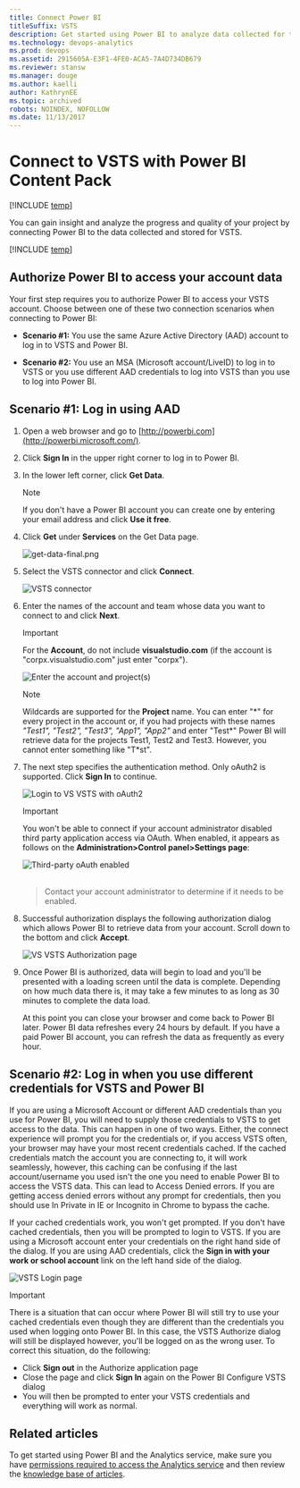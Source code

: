 ```yaml
---
title: Connect Power BI 
titleSuffix: VSTS
description: Get started using Power BI to analyze data collected for team projects hosted on Visual Studio Team Services (VSTS) 
ms.technology: devops-analytics
ms.prod: devops
ms.assetid: 2915605A-E3F1-4FE0-ACA5-7A4D734DB679
ms.reviewer: stansw
ms.manager: douge
ms.author: kaelli
author: KathrynEE
ms.topic: archived
robots: NOINDEX, NOFOLLOW
ms.date: 11/13/2017
---
```


# Connect to VSTS with Power BI Content Pack

[!INCLUDE [temp](../../_shared/version-vsts-only.md)] 

You can gain insight and analyze the progress and quality of your project by connecting Power BI to the data collected and stored for VSTS. 

[!INCLUDE [temp](../_shared/content-pack-deprecation.md)]

## Authorize Power BI to access your account data
Your first step requires you to authorize Power BI to access your VSTS account. Choose between one of these two connection scenarios when connecting to Power BI:

- **Scenario #1:**  You use the same Azure Active Directory (AAD) account to log in to VSTS and Power BI.

- **Scenario #2:**  You use an MSA (Microsoft account/LiveID) to log in to VSTS or you use different AAD credentials to log into VSTS than you use to log into Power BI.


## Scenario #1: Log in using AAD

1. Open a web browser and go to [http://powerbi.com](http://powerbi.microsoft.com/).

2. Click **Sign In** in the upper right corner to log in to Power BI.

3. In the lower left corner, click **Get Data**.

	>[!NOTE]  
	>If you don't have a Power BI account you can create one by entering your email address and click **Use it free**. 

4. Click **Get** under **Services** on the Get Data page.

	![get-data-final.png](_img/get-data-final.png)

5. Select the VSTS connector and click **Connect**.

	![VSTS connector](_img/connect-to-vs-team-services-choose.png)

6. Enter the names of the account and team whose data you want to connect to and click **Next**.

	> [!IMPORTANT]  
	> For the **Account**, do not include  **visualstudio.com** (if the account is "corpx.visualstudio.com" just enter "corpx").  
	
	![Enter the account and project(s)](_img/connect-to-vs-team-services.png)  

	> [!NOTE]  
	> Wildcards are supported for the **Project** name. You can enter "&#42;" for every project in the account or, if you had projects with these names <i>"Test1", "Test2", "Test3", "App1", "App2"</i> and enter "Test&#42;" Power BI will retrieve data for the projects Test1, Test2 and Test3. However, you cannot enter something like "T&#42;st". 

7. The next step specifies the authentication method. Only oAuth2 is supported. Click **Sign In** to continue.

	![Login to VS VSTS with oAuth2](_img/connect-to-vs-team-services-auth.png)  

	> [!IMPORTANT]  
	> You won't be able to connect if your account administrator disabled third party application access via OAuth. When enabled, it appears as follows on the **Administration&gt;Control panel&gt;Settings page**:  
	>
	> ![Third-party oAuth enabled](_img/Screen5.png)  <br/><br/>

	> Contact your account administrator to determine if it needs to be enabled.  

8. Successful authorization displays the following authorization dialog which allows Power BI to retrieve data from your account. Scroll down to the bottom and click **Accept**.

	![VS VSTS Authorization page](_img/Screen6.png)  

9. Once Power BI is authorized, data will begin to load and you'll be presented with a loading screen until the data is complete. Depending on how much data there is, it may take a few minutes to as long as 30 minutes to complete the data load.

	At this point you can close your browser and come back to Power BI later. Power BI data refreshes every 24 hours by default. If you have a paid Power BI account, you can refresh the data as frequently as every hour.

## Scenario #2: Log in when you use different credentials for VSTS and Power BI  

If you are using a Microsoft Account or different AAD credentials than you use for Power BI, you will need to supply those credentials to VSTS to get access to the data. This can happen in one of two ways. Either, the connect experience will prompt you for the credentials or, if you access VSTS often, your browser may have your most recent credentials cached. If the cached credentials match the account you are connecting to, it will work seamlessly, however, this caching can be confusing if the last account/username you used isn't the one you need to enable Power BI to access the VSTS data. This can lead to Access Denied errors. If you are getting access denied errors without any prompt for credentials, then you should use In Private in IE or Incognito in Chrome to bypass the cache.

If your cached credentials work, you won't get prompted. If you don't have cached credentials, then you will be prompted to login to VSTS. If you are using a Microsoft account enter your credentials on the right hand side of the dialog. If you are using AAD credentials, click the **Sign in with your work or school account** link on the left hand side of the dialog.

![VSTS Login page](_img/Screen7.png)

> [!IMPORTANT]  
> There is a situation that can occur where Power BI will still try to use your cached credentials even though they are different than the credentials you used when logging onto Power BI. In this case, the VSTS Authorize dialog will still be displayed however, you'll be logged on as the wrong user. To correct this situation, do the following:     
> - Click **Sign out** in the Authorize application page  
> - Close the page and click **Sign In** again on the Power BI Configure VSTS dialog  
> - You will then be prompted to enter your VSTS credentials and everything will work as normal.  


## Related articles

To get started using Power BI and the Analytics service, make sure you have [permissions required to access the Analytics service](../analytics/analytics-security.md) and then review the [knowledge base of articles](https://docs.microsoft.com/en-us/power-bi/).



